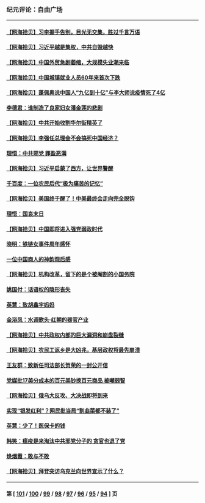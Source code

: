 ### 纪元评论：自由广场
---
#### [【网海拾贝】习李握手告别，目光无交集，胜过千言万语](../../pages/nsc993/n13949873.md) 
#### [【网海拾贝】习近平越是集权，中共自毁越快](../../pages/nsc993/n13949348.md) 
#### [【网海拾贝】中国外贸急剧萎缩，大规模失业潮来临](../../pages/nsc993/n13947937.md) 
#### [【网海拾贝】中国城镇就业人员60年来首次下跌](../../pages/nsc993/n13947338.md) 
#### [【网海拾贝】蓬佩奥说中国人“九亿到十亿”与李大师说疫情死了4亿](../../pages/nsc993/n13946389.md) 
#### [李德君：谁制造了良家妇女潘金莲的悲剧](../../pages/nsc993/n13945431.md) 
#### [【网海拾贝】中共开始收割华尔街精英了](../../pages/nsc993/n13945410.md) 
#### [【网海拾贝】李强任总理会不会搞死中国经济？](../../pages/nsc993/n13944761.md) 
#### [理悟：中共邪党 罪盈恶满](../../pages/nsc993/n13944541.md) 
#### [【网海拾贝】习近平启蒙了西方，让世界警醒](../../pages/nsc993/n13944390.md) 
#### [千百度：一位农民后代“极为痛苦的记忆”](../../pages/nsc993/n13943156.md) 
#### [【网海拾贝】美国终于醒了！中美最终会走向完全脱钩](../../pages/nsc993/n13942246.md) 
#### [理悟：国哀末日](../../pages/nsc993/n13942484.md) 
#### [【网海拾贝】中国即将进入强党弱政时代](../../pages/nsc993/n13940669.md) 
#### [晓明：铁链女事件周年感怀](../../pages/nsc993/n13940319.md) 
#### [一位中国商人的神韵观后感](../../pages/nsc993/n13939585.md) 
#### [【网海拾贝】机构改革，留下的是个被阉割的小国务院](../../pages/nsc993/n13939947.md) 
#### [姚国付：话语权的隐形丧失](../../pages/nsc993/n13939077.md) 
#### [英慧：致胡鑫宇妈妈](../../pages/nsc993/n13939332.md) 
#### [金浴凤：水调歌头·红朝的器官产业](../../pages/nsc993/n13939150.md) 
#### [【网海拾贝】中共政权内部的巨大漏洞和崩盘裂缝](../../pages/nsc993/n13939066.md) 
#### [【网海拾贝】农民工返乡是大凶兆，基层政权将最先崩溃](../../pages/nsc993/n13938719.md) 
#### [王友群：致新任司法部长贺荣的一封公开信](../../pages/nsc993/n13938195.md) 
#### [党媒批17美分成本的百元美钞换百元商品 被嘲弱智](../../pages/nsc993/n13937780.md) 
#### [【网海拾贝】俄乌大反攻、大决战即将到来](../../pages/nsc993/n13937169.md) 
#### [实现“银发红利”？网民批当局“割韭菜都不装了”](../../pages/nsc993/n13935937.md) 
#### [英慧：少了！医保卡的钱](../../pages/nsc993/n13935476.md) 
#### [韩笑：瘟疫是来淘汰中共邪党分子的 贪官也退了党](../../pages/nsc993/n13935459.md) 
#### [焕烟霞：敢与不敢](../../pages/nsc993/n13935368.md) 
#### [【网海拾贝】拜登突访乌克兰向世界宣示了什么？](../../pages/nsc993/n13935345.md) 

---
#### 第 [ [101](./101.md) / [100](./100.md) / [99](./99.md) / [98](./98.md) / [97](./97.md) / [96](./96.md) / [95](./95.md) / [94](./94.md) ] 页
